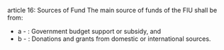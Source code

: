 article 16: Sources of Fund
The main source of funds of the FIU shall be from:
<ul>
			<li>a - : Government budget support or subsidy, and<ul>
			</ul></li>			<li>b - : Donations and grants from domestic or international sources.<ul>
			</ul></li></ul>